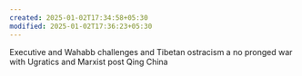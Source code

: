 ```yaml
---
created: 2025-01-02T17:34:58+05:30
modified: 2025-01-02T17:36:23+05:30
---
```


Executive and Wahabb challenges and Tibetan ostracism a no pronged war with Ugratics and Marxist post Qing China
